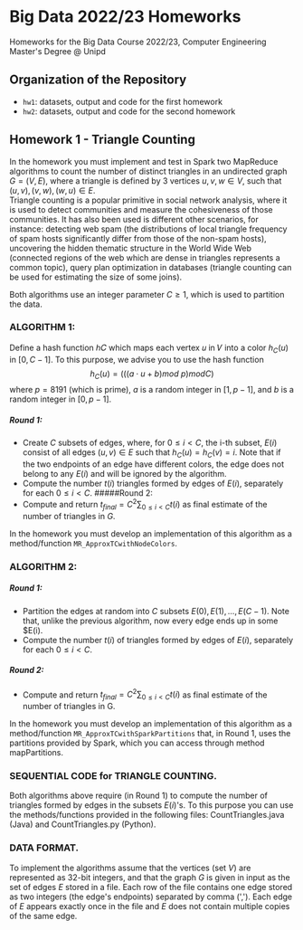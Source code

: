 # Big Data 2022/23 Homeworks
Homeworks for the Big Data Course 2022/23, Computer Engineering Master's Degree @ Unipd

## Organization of the Repository
* `hw1`: datasets, output and code for the first homework
* `hw2`: datasets, output and code for the second homework

## Homework 1 - Triangle Counting
In the homework you must implement and test in Spark two MapReduce algorithms to count the number of distinct triangles in an undirected graph $G=(V,E)$, where a triangle is defined by 3 vertices $u,v,w\in V$, such that $(u,v),(v,w),(w,u)\in E$.  
Triangle counting is a popular primitive in social network analysis, where it is used to detect communities and measure the cohesiveness of those communities. It has also been used is different other scenarios, for instance: detecting web spam (the distributions of local triangle frequency of spam hosts significantly differ from those of the non-spam hosts), uncovering the hidden thematic structure in the World Wide Web (connected regions of the web which are dense in triangles represents a common topic), query plan optimization in databases (triangle counting can be used for estimating the size of some joins).

Both algorithms use an integer parameter $C\ge 1$, which is used to partition the data.

### ALGORITHM 1: 
Define a hash function ℎ𝐶 which maps each vertex 𝑢 in 𝑉 into a color $h_C(u)$ in $[0,C-1]$. To this purpose, we advise you to use the hash function
$$h_C(u)=(((a\cdot u+b)mod\: p)mod C)$$
where $p=8191$ (which is prime), $a$ is a random integer in $[1,p-1]$, and $b$ is a random integer in $[0,p-1]$.

##### Round 1:
* Create $C$ subsets of edges, where, for $0\le i<C$, the i-th subset, $E(i)$ consist of all edges $(u,v)\in E$ such that $h_C(u)=h_C(v)=i$. Note that if the two endpoints of an edge have different colors, the edge does not belong to any $E(i)$ and will be ignored by the algorithm.
* Compute the number $t(i)$ triangles formed by edges of $E(i)$, separately for each $0\le i<C$.
#####Round 2: 
* Compute and return $t_{final}=C^2\sum_{0\le i<C}t(i)$ as final estimate of the number of triangles in $G$.

In the homework you must develop an implementation of this algorithm as a method/function `MR_ApproxTCwithNodeColors`.

### ALGORITHM 2:
##### Round 1:
* Partition the edges at random into $C$ subsets $E(0),E(1),...,E(C-1)$. Note that, unlike the previous algorithm, now every edge ends up in some $E(i).
* Compute the number $t(i)$ of triangles formed by edges of $E(i)$, separately for each $0\le i<C$.
##### Round 2: 
* Compute and return $t_{final}=C^2\sum_{0\le i<C}t(i)$ as final estimate of the number of triangles in G.

In the homework you must develop an implementation of this algorithm as a method/function `MR_ApproxTCwithSparkPartitions` that, in Round 1, uses the partitions provided by Spark, which you can access through method mapPartitions.

### SEQUENTIAL CODE for TRIANGLE COUNTING. 
Both algorithms above require (in Round 1) to compute the number of triangles formed by edges in the subsets $E(i)$'s. To this purpose you can use the methods/functions provided in the following files: CountTriangles.java (Java) and CountTriangles.py (Python).

### DATA FORMAT. 
To implement the algorithms assume that the vertices (set $V$) are represented as 32-bit integers, and that the graph $G$ is given in input as the set of edges $E$ stored in a file. Each row of the file contains one edge stored as two integers (the edge's endpoints) separated by comma (','). Each edge of $E$ appears exactly once in the file and $E$ does not contain multiple copies of the same edge.
